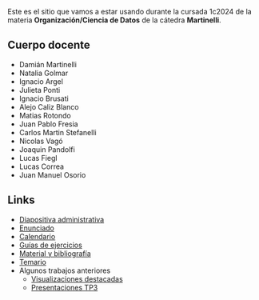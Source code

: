 Este es el sitio que vamos a estar usando durante la cursada 1c2024 de la materia **Organización/Ciencia de Datos** de la cátedra **Martinelli**.

## Cuerpo docente

* Damián Martinelli
* Natalia Golmar
* Ignacio Argel
* Julieta Ponti
* Ignacio Brusati
* Alejo Caliz Blanco
* Matias Rotondo
* Juan Pablo Fresia
* Carlos Martin Stefanelli
* Nicolas Vagó
* Joaquin Pandolfi
* Lucas Fiegl
* Lucas Correa
* Juan Manuel Osorio

## Links

* [Diapositiva administrativa](TBA)
* [Enunciado]()
* [Calendario](calendario_2024_2c.md)
* [Guías de ejercicios](/guias)
* [Material y bibliografía](materiales.md)
* [Temario](temario.md)
* Algunos trabajos anteriores
  * [Visualizaciones destacadas](visualizaciones.md)
  * [Presentaciones TP3](tps4.md)
